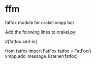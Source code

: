 ffm
===

fatfox module for orakel xmpp bot

Add the folowing lines to orakel.py:

#[fatfox add-in]

from fatfox import FatFox
  fatfox = FatFox()
  xmpp.add_message_listener(fatfox)
